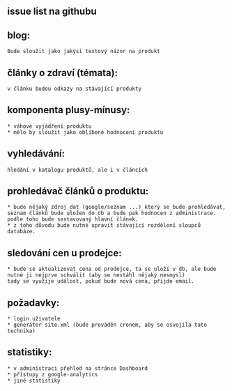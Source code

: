 issue list na githubu
---
blog:
----
	Bude sloužit jako jakýsi textový názor na produkt
články o zdraví (témata):
------------------------
	v článku budou odkazy na stávající produkty
komponenta plusy-mínusy:
------------------------
	* váhové vyjádření produktu
	* mělo by sloužit jako oblíbené hodnocení produktu
vyhledávání:
-----------
	hledání v katalogu produktů, ale i v článcích
prohledávač článků o produktu:
-----------------------------
	* bude nějaký zdroj dat (google/seznam ...) který se bude prohledávat, seznam článků bude uložen do db a bude pak hodnocen z administrace.
	podle toho bude sestavovaný hlavní článek.
	* z toho důvodu bude nutné upravit stávající rozdělení sloupců databáze.
sledování cen u prodejce:
------------------------
	* bude se aktualizovat cena od prodejce, ta se uloží v db, ale bude nutné ji nejprve schválit (aby se nestáhl nějaký nesmysl)
	tady se využije událost, pokud bude nová cena, přijde email.
požadavky:
---------
	* login uživatele
	* generátor site.xml (bude prováděn cronem, aby se osvojila tato technika)
statistiky:
----------
	* v administraci přehled na stránce Dashboard
	* přístupy z google-analytics
	* jiné statistiky
